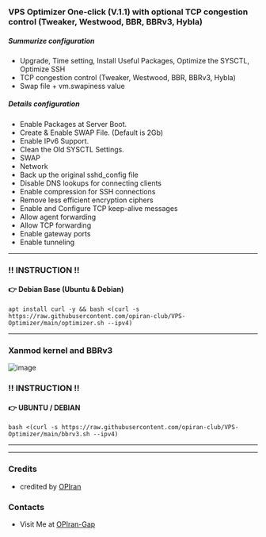 ### VPS Optimizer One-click (V.1.1) with optional TCP congestion control (Tweaker, Westwood, BBR, BBRv3, Hybla)

##### Summurize configuration
 - Upgrade, Time setting, Install Useful Packages, Optimize the SYSCTL, Optimize SSH
 - TCP congestion control (Tweaker, Westwood, BBR, BBRv3, Hybla)
 - Swap file + vm.swapiness value 
   
 ##### Details configuration
 - Enable Packages at Server Boot.
 - Create & Enable SWAP File. (Default is 2Gb)
 - Enable IPv6 Support.
 - Clean the Old SYSCTL Settings.
 - SWAP
 - Network
 - Back up the original sshd_config file
 - Disable DNS lookups for connecting clients
 - Enable compression for SSH connections
 - Remove less efficient encryption ciphers
 - Enable and Configure TCP keep-alive messages
 - Allow agent forwarding
 - Allow TCP forwarding
 - Enable gateway ports
 - Enable tunneling
   
---------------------------------------------------------------------------------------------------------------------------------------

###  ‼️ INSTRUCTION ‼️

#### 👉 Debian Base (Ubuntu & Debian)
   
```
apt install curl -y && bash <(curl -s https://raw.githubusercontent.com/opiran-club/VPS-Optimizer/main/optimizer.sh --ipv4)
```

---------------------------------------------------------------------------------------------------------------------------------------

### Xanmod kernel and BBRv3 

![image](https://github.com/opiran-club/VPS-Optimizer/assets/130220895/edb14f2d-7558-4808-9ee6-f69e58cd863a)



###  ‼️ INSTRUCTION ‼️

#### 👉 UBUNTU / DEBIAN
   
```
bash <(curl -s https://raw.githubusercontent.com/opiran-club/VPS-Optimizer/main/bbrv3.sh --ipv4)
```

---------------------------------------------------------------------------------------------------------------------------------------
---------------------------------------------------------------------------------------------------------------------------------------
### Credits
 - credited by [OPIran](https://github.com/opiran-club)

### Contacts
 - Visit Me at [OPIran-Gap](https://t.me/opiranclub)

